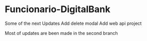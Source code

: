 # Funcionario-DigitalBank

Some of the next Updates
Add delete modal
Add web api project

Most of updates are been made in the second branch
